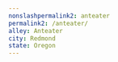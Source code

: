 ```yaml
---
﻿nonslashpermalink2: anteater
permalink2: /anteater/
alley: Anteater
city: Redmond
state: Oregon
---
```

